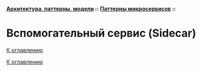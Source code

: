 **[Архитектура, паттерны, модели](../../README.md#patterns) ::** 
**[Паттерны микросервисов](../../README.md#patterns-microservices) ::**
# Вспомогательный сервис (Sidecar)

<!--

-->

[К оглавлению](../../README.md#patterns-microservices)



[К оглавлению](../../README.md#patterns-microservices)
